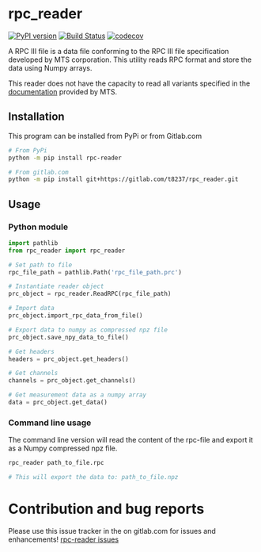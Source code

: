 # rpc_reader

[![PyPI version](https://img.shields.io/pypi/v/rpc-reader.svg?maxAge=2591000)](https://pypi.org/project/rpc-reader/)
[![Build Status](https://gitlab.com/t8237/rpc_reader/badges/master/pipeline.svg)](https://gitlab.com/t8237/rpc_reader/-/commits/master)
[![codecov](https://gitlab.com/t8237/rpc_reader/badges/master/coverage.svg)](https://gitlab.com/t8237/rpc_reader/-/commits/master)



A RPC III file is a data file conforming to the RPC III file specification developed by MTS corporation. This utility reads RPC format and store the data using Numpy arrays. 

This reader does not have the capacity to read all variants specified in the [documentation](https://corp.mts.com/cs/groups/public/documents/library/mts_007569.pdf) provided by MTS.

## Installation
This program can be installed from PyPi or from Gitlab.com
```bash
# From PyPi
python -m pip install rpc-reader  

# From gitlab.com
python -m pip install git+https://gitlab.com/t8237/rpc_reader.git
```


## Usage
### Python module

```python
import pathlib
from rpc_reader import rpc_reader

# Set path to file
rpc_file_path = pathlib.Path('rpc_file_path.prc')

# Instantiate reader object
prc_object = rpc_reader.ReadRPC(rpc_file_path)

# Import data
prc_object.import_rpc_data_from_file()

# Export data to numpy as compressed npz file
prc_object.save_npy_data_to_file()

# Get headers
headers = prc_object.get_headers()

# Get channels
channels = prc_object.get_channels()

# Get measurement data as a numpy array
data = prc_object.get_data()
```

### Command line usage
The command line version will read the content of the rpc-file and export it as a Numpy compressed npz file.

```bash
rpc_reader path_to_file.rpc

# This will export the data to: path_to_file.npz
```

# Contribution and bug reports
Please use this issue tracker in the on gitlab.com for issues and enhancements!
[rpc-reader issues](https://gitlab.com/t8237/rpc_reader/-/issues)  
